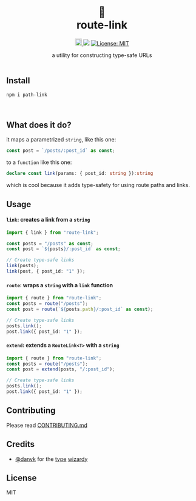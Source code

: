<h1 align="center" style="margin-top:0;"> 
<div>🔗</div>
<div>route-link</div> </h1>
<p align="center">
  <a href="https://www.npmjs.com/package/route-link">
    <img src="https://badge.fury.io/js/route-link.svg" alt="npm version" height="18">
  </a>
  <img src="https://img.shields.io/bundlephobia/minzip/route-link" />
  <a href="https://github.com/kefranabg/readme-md-generator/blob/master/LICENSE">
    <img alt="License: MIT" src="https://img.shields.io/badge/license-MIT-blue.svg" target="_blank" />
  </a>
</p>

<div align="center">a utility for constructing type-safe URLs</div>

<br/>

## **Install**

`npm i path-link`

<br/>

## **What does it do?**

it maps a parametrized `string`, like this one:

```typescript
const post = `/posts/:post_id` as const;
```

to a `function` like this one:

```typescript
declare const link(params: { post_id: string }):string
```

which is cool because it adds type-safety for using route paths and links.

## **Usage**

#### **`link`**: creates a link from a `string`

```typescript
import { link } from "route-link";

const posts = "/posts" as const;
const post = `${posts}/:post_id` as const;

// Create type-safe links
link(posts);
link(post, { post_id: "1" });
```

#### **`route`**: wraps a `string` with a `link` function

```typescript
import { route } from "route-link";
const posts = route("/posts");
const post = route(`${posts.path}/:post_id` as const);

// Create type-safe links
posts.link();
post.link({ post_id: "1" });
```

#### **`extend`**: extends a `RouteLink<T>` with a `string`

```typescript
import { route } from "route-link";
const posts = route("/posts");
const post = extend(posts, "/:post_id");

// Create type-safe links
posts.link();
post.link({ post_id: "1" });
```

## Contributing

Please read [CONTRIBUTING.md](https://github.com/orouz/path-link/blob/master/.github/CONTRIBUTING.MD)

## Credits

- [@danvk](https://github.com/danvk) for the [type](https://twitter.com/danvdk/status/1301707026507198464?lang=en) [wizardy](https://stackoverflow.com/questions/51488717/declaring-dependent-argument-types-for-optional-arguments-with-conditional-types/64796265#64796265)

## License

MIT
